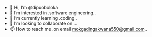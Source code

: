 - 👋 Hi, I’m @dipuoboloka
- 👀 I’m interested in .software engineering..
- 🌱 I’m currently learning .coding..
- 💞️ I’m looking to collaborate on ...
- 📫 How to reach me .on email mokgadingakwana550@gmail.com..

<!---
dipuoboloka/dipuoboloka is a ✨ special ✨ repository because its `README.md` (this file) appears on your GitHub profile.
You can click the Preview link to take a look at your changes.
--->

